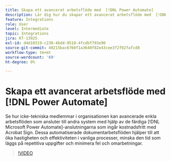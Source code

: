 ```yaml
---
title: Skapa ett avancerat arbetsflöde med  [!DNL Power Automate]
description: Lär dig hur du skapar ett avancerat arbetsflöde med  [!DNL Power Automate] kopplingar
feature: Integrations
role: User
level: Intermediate
topic: Integrations
jira: KT-13925
exl-id: d4d10319-c230-4bdd-9510-4fcdbf793e90
source-git-commit: 40215bac6760f1a3640f82e43cee3f2f02fafcd8
workflow-type: tm+mt
source-wordcount: '69'
ht-degree: 0%

---
```


# Skapa ett avancerat arbetsflöde med [!DNL Power Automate]

Se hur icke-tekniska medlemmar i organisationen kan avancerade enkla arbetsflöden som ansluter till andra system med hjälp av de färdiga [!DNL Microsoft Power Automate]-anslutningarna som ingår kostnadsfritt med Acrobat Sign. Dessa automatiserade dokumentarbetsflöden hjälper till att öka hastigheten och effektiviteten i vanliga processer, minska den tid som läggs på repetitiva uppgifter och minimera fel och omarbetningar.

>[!VIDEO](https://video.tv.adobe.com/v/3425147?quality=12&learn=on&hidetitle=true)

